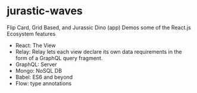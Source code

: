 # jurastic-waves
Flip Card, Grid Based, and Jurassic Dino (app) Demos some of the React.js Ecosystem features

- React: The View
- Relay: Relay lets each view declare its own data requirements in the form of a GraphQL query fragment.
- GraphQL: Server
- Mongo: NoSQL DB
- Babel: ES6 and beyond
- Flow: type annotations
